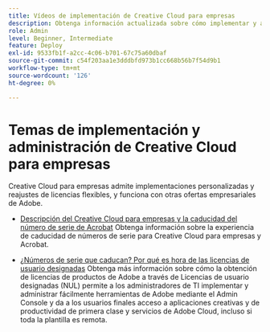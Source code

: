 ```yaml
---
title: Vídeos de implementación de Creative Cloud para empresas
description: Obtenga información actualizada sobre cómo implementar y administrar aplicaciones de Creative Cloud para empresas
role: Admin
level: Beginner, Intermediate
feature: Deploy
exl-id: 9533fb1f-a2cc-4c06-b701-67c75a60dbaf
source-git-commit: c54f203aa1e3dddbfd973b1cc668b56b7f54d9b1
workflow-type: tm+mt
source-wordcount: '126'
ht-degree: 0%

---
```


# Temas de implementación y administración de Creative Cloud para empresas

Creative Cloud para empresas admite implementaciones personalizadas y reajustes de licencias flexibles, y funciona con otras ofertas empresariales de Adobe.

* [Descripción del Creative Cloud para empresas y la caducidad del número de serie de Acrobat](cceserial.md)
Obtenga información sobre la experiencia de caducidad de números de serie para Creative Cloud para empresas y Acrobat.

* [¿Números de serie que caducan? Por qué es hora de las licencias de usuario designadas](nameduserlicensing.md)
Obtenga más información sobre cómo la obtención de licencias de productos de Adobe a través de Licencias de usuario designadas (NUL) permite a los administradores de TI implementar y administrar fácilmente herramientas de Adobe mediante el Admin Console y da a los usuarios finales acceso a aplicaciones creativas y de productividad de primera clase y servicios de Adobe Cloud, incluso si toda la plantilla es remota.
